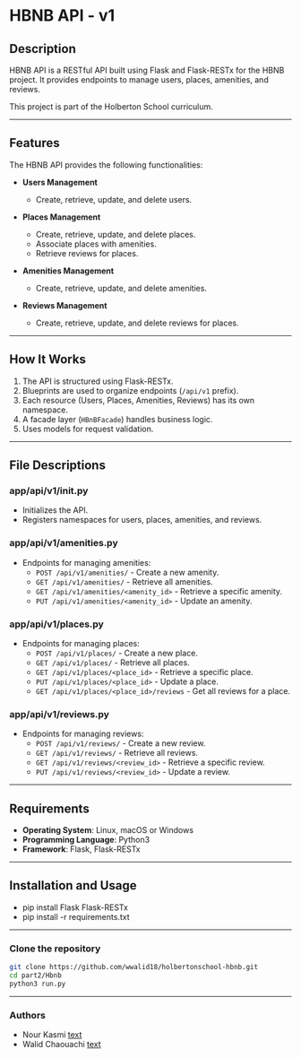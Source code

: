 # **HBNB API - v1**

## **Description**
HBNB API is a RESTful API built using Flask and Flask-RESTx for the HBNB project. It provides endpoints to manage users, places, amenities, and reviews.

This project is part of the Holberton School curriculum.

---

## **Features**
The HBNB API provides the following functionalities:

- **Users Management**
  - Create, retrieve, update, and delete users.

- **Places Management**
  - Create, retrieve, update, and delete places.
  - Associate places with amenities.
  - Retrieve reviews for places.

- **Amenities Management**
  - Create, retrieve, update, and delete amenities.

- **Reviews Management**
  - Create, retrieve, update, and delete reviews for places.

---

## **How It Works**
1. The API is structured using Flask-RESTx.
2. Blueprints are used to organize endpoints (`/api/v1` prefix).
3. Each resource (Users, Places, Amenities, Reviews) has its own namespace.
4. A facade layer (`HBnBFacade`) handles business logic.
5. Uses models for request validation.

---

## **File Descriptions**

### **app/api/v1/__init__.py**
- Initializes the API.
- Registers namespaces for users, places, amenities, and reviews.

### **app/api/v1/amenities.py**
- Endpoints for managing amenities:
  - `POST /api/v1/amenities/` - Create a new amenity.
  - `GET /api/v1/amenities/` - Retrieve all amenities.
  - `GET /api/v1/amenities/<amenity_id>` - Retrieve a specific amenity.
  - `PUT /api/v1/amenities/<amenity_id>` - Update an amenity.

### **app/api/v1/places.py**
- Endpoints for managing places:
  - `POST /api/v1/places/` - Create a new place.
  - `GET /api/v1/places/` - Retrieve all places.
  - `GET /api/v1/places/<place_id>` - Retrieve a specific place.
  - `PUT /api/v1/places/<place_id>` - Update a place.
  - `GET /api/v1/places/<place_id>/reviews` - Get all reviews for a place.

### **app/api/v1/reviews.py**
- Endpoints for managing reviews:
  - `POST /api/v1/reviews/` - Create a new review.
  - `GET /api/v1/reviews/` - Retrieve all reviews.
  - `GET /api/v1/reviews/<review_id>` - Retrieve a specific review.
  - `PUT /api/v1/reviews/<review_id>` - Update a review.

---

## **Requirements**
- **Operating System**: Linux, macOS or Windows
- **Programming Language**: Python3
- **Framework**: Flask, Flask-RESTx

---

## **Installation and Usage**
 - pip install Flask Flask-RESTx
 - pip install -r requirements.txt

 ---

### **Clone the repository**
```bash
git clone https://github.com/wwalid18/holbertonschool-hbnb.git
cd part2/Hbnb
python3 run.py

```
 --- 

### **Authors**
 - Nour Kasmi [text](https://github.com/Nourkasmi)
 - Walid Chaouachi [text](https://github.com/wwalid18)
 
